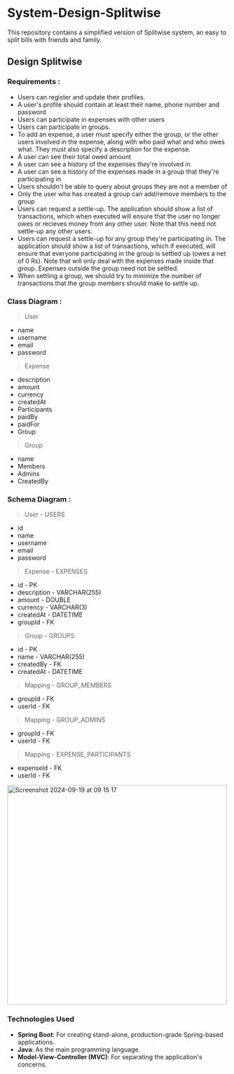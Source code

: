 # System-Design-Splitwise

This repository contains a simplified version of Splitwise system, an easy to split bills with friends and family.

## Design Splitwise

### Requirements :

- Users can register and update their profiles.
- A user's profile should contain at least their name, phone number and password
- Users can participate in expenses with other users
- Users can participate in groups.
- To add an expense, a user must specify either the group, or the other users involved in the expense, along with who paid what and who owes what. They must also specify a description for the expense.
- A user can see their total owed amount
- A user can see a history of the expenses they're involved in
- A user can see a history of the expenses made in a group that they're participating in
- Users shouldn't be able to query about groups they are not a member of
- Only the user who has created a group can add/remove members to the group
- Users can request a settle-up. The application should show a list of transactions, which when executed will ensure that the user no longer owes or recieves money from any other user. 
Note that this need not settle-up any other users.
- Users can request a settle-up for any group they're participating in. The application should show a list of transactions, which if executed, will ensure that everyone participating in the group is settled up (owes a net of 0 Rs). 
Note that will only deal with the expenses made inside that group. Expenses outside the group need not be settled.
- When settling a group, we should try to minimize the number of transactions that the group members should make to settle up.

### Class Diagram :

> User
  - name
  - username
  - email
  - password
    
> Expense
  - description
  - amount
  - currency
  - createdAt
  - Participants
  - paidBy
  - paidFor
  - Group
    
> Group
  - name
  - Members
  - Admins
  - CreatedBy

### Schema Diagram :

> User - USERS
  - id
  - name
  - username
  - email
  - password
    
> Expense - EXPENSES
  - id - PK
  - description - VARCHAR(255)
  - amount - DOUBLE
  - currency - VARCHAR(3)
  - createdAt - DATETIME
  - groupId - FK
    
> Group - GROUPS
  - id - PK
  - name - VARCHAR(255)
  - createdBy - FK
  - createdAt - DATETIME
    
> Mapping - GROUP_MEMBERS
  - groupId - FK
  - userId - FK
    
> Mapping - GROUP_ADMINS
  - groupId - FK
  - userId - FK
    
> Mapping - EXPENSE_PARTICIPANTS
  - expenseId - FK
  - userId - FK

<img width="501" alt="Screenshot 2024-09-19 at 09 15 17" src="https://github.com/user-attachments/assets/920df870-c673-4ed2-a95e-1e237a3c6a2f">

### Technologies Used

- **Spring Boot**: For creating stand-alone, production-grade Spring-based applications.
- **Java**: As the main programming language.
- **Model-View-Controller (MVC)**: For separating the application's concerns.
